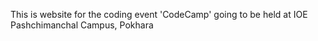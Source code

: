 This is website for the coding event 'CodeCamp' going to be held at IOE Pashchimanchal Campus, Pokhara
